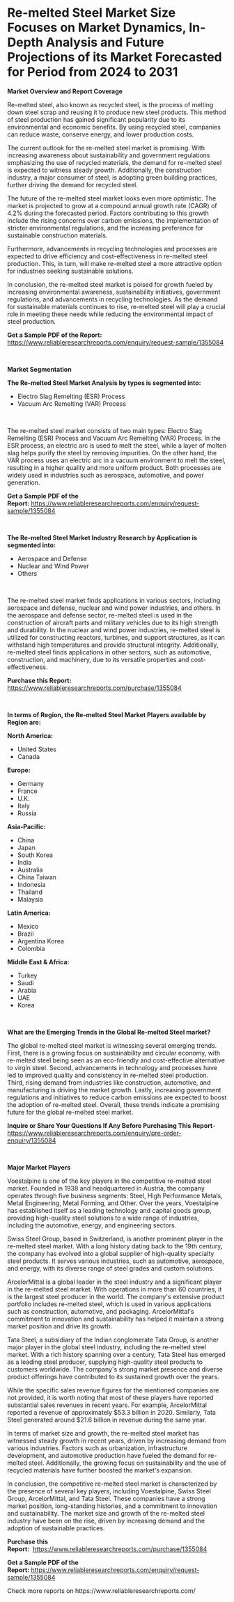 <p><h1>Re-melted Steel Market Size Focuses on Market Dynamics, In-Depth Analysis and Future Projections of its Market Forecasted for Period from 2024 to 2031</h1></p><p><strong>Market Overview and Report Coverage</strong></p>
<p><p>Re-melted steel, also known as recycled steel, is the process of melting down steel scrap and reusing it to produce new steel products. This method of steel production has gained significant popularity due to its environmental and economic benefits. By using recycled steel, companies can reduce waste, conserve energy, and lower production costs.</p><p>The current outlook for the re-melted steel market is promising. With increasing awareness about sustainability and government regulations emphasizing the use of recycled materials, the demand for re-melted steel is expected to witness steady growth. Additionally, the construction industry, a major consumer of steel, is adopting green building practices, further driving the demand for recycled steel.</p><p>The future of the re-melted steel market looks even more optimistic. The market is projected to grow at a compound annual growth rate (CAGR) of 4.2% during the forecasted period. Factors contributing to this growth include the rising concerns over carbon emissions, the implementation of stricter environmental regulations, and the increasing preference for sustainable construction materials.</p><p>Furthermore, advancements in recycling technologies and processes are expected to drive efficiency and cost-effectiveness in re-melted steel production. This, in turn, will make re-melted steel a more attractive option for industries seeking sustainable solutions.</p><p>In conclusion, the re-melted steel market is poised for growth fueled by increasing environmental awareness, sustainability initiatives, government regulations, and advancements in recycling technologies. As the demand for sustainable materials continues to rise, re-melted steel will play a crucial role in meeting these needs while reducing the environmental impact of steel production.</p></p>
<p><strong>Get a Sample PDF of the Report:</strong> <a href="https://www.reliableresearchreports.com/enquiry/request-sample/1355084">https://www.reliableresearchreports.com/enquiry/request-sample/1355084</a></p>
<p>&nbsp;</p>
<p><strong>Market Segmentation</strong></p>
<p><strong>The Re-melted Steel Market Analysis by types is segmented into:</strong></p>
<p><ul><li>Electro Slag Remelting (ESR) Process</li><li>Vacuum Arc Remelting (VAR) Process</li></ul></p>
<p>&nbsp;</p>
<p><p>The re-melted steel market consists of two main types: Electro Slag Remelting (ESR) Process and Vacuum Arc Remelting (VAR) Process. In the ESR process, an electric arc is used to melt the steel, while a layer of molten slag helps purify the steel by removing impurities. On the other hand, the VAR process uses an electric arc in a vacuum environment to melt the steel, resulting in a higher quality and more uniform product. Both processes are widely used in industries such as aerospace, automotive, and power generation.</p></p>
<p><strong>Get a Sample PDF of the Report:</strong>&nbsp;<a href="https://www.reliableresearchreports.com/enquiry/request-sample/1355084">https://www.reliableresearchreports.com/enquiry/request-sample/1355084</a></p>
<p>&nbsp;</p>
<p><strong>The Re-melted Steel Market Industry Research by Application is segmented into:</strong></p>
<p><ul><li>Aerospace and Defense</li><li>Nuclear and Wind Power</li><li>Others</li></ul></p>
<p>&nbsp;</p>
<p><p>The re-melted steel market finds applications in various sectors, including aerospace and defense, nuclear and wind power industries, and others. In the aerospace and defense sector, re-melted steel is used in the construction of aircraft parts and military vehicles due to its high strength and durability. In the nuclear and wind power industries, re-melted steel is utilized for constructing reactors, turbines, and support structures, as it can withstand high temperatures and provide structural integrity. Additionally, re-melted steel finds applications in other sectors, such as automotive, construction, and machinery, due to its versatile properties and cost-effectiveness.</p></p>
<p><strong>Purchase this Report:</strong>&nbsp; <a href="https://www.reliableresearchreports.com/purchase/1355084">https://www.reliableresearchreports.com/purchase/1355084</a></p>
<p>&nbsp;</p>
<p><strong>In terms of Region, the Re-melted Steel Market Players available by Region are:</strong></p>
<p>
    <p> <strong> North America: </strong>
        <ul>
            <li>United States</li>
            <li>Canada</li>
        </ul>
        </p> 
    <p> <strong> Europe: </strong>
        <ul>
            <li>Germany</li>
            <li>France</li>
            <li>U.K.</li>
            <li>Italy</li>
            <li>Russia</li>
        </ul>
        </p> 
    <p> <strong> Asia-Pacific: </strong>
        <ul>
            <li>China</li>
            <li>Japan</li>
            <li>South Korea</li>
            <li>India</li>
            <li>Australia</li>
            <li>China Taiwan</li>
            <li>Indonesia</li>
            <li>Thailand</li>
            <li>Malaysia</li>
        </ul>
        </p> 
    <p> <strong> Latin America: </strong>
        <ul>
            <li>Mexico</li>
            <li>Brazil</li>
            <li>Argentina Korea</li>
            <li>Colombia</li>
        </ul>
        </p> 
    <p> <strong> Middle East & Africa: </strong>
        <ul>
            <li>Turkey</li>
            <li>Saudi</li>
            <li>Arabia</li>
            <li>UAE</li>
            <li>Korea</li>
        </ul>
    </p>
    </p>
<p>&nbsp;</p>
<p><strong>What are the Emerging Trends in the Global Re-melted Steel market?</strong></p>
<p><p>The global re-melted steel market is witnessing several emerging trends. First, there is a growing focus on sustainability and circular economy, with re-melted steel being seen as an eco-friendly and cost-effective alternative to virgin steel. Second, advancements in technology and processes have led to improved quality and consistency in re-melted steel production. Third, rising demand from industries like construction, automotive, and manufacturing is driving the market growth. Lastly, increasing government regulations and initiatives to reduce carbon emissions are expected to boost the adoption of re-melted steel. Overall, these trends indicate a promising future for the global re-melted steel market.</p></p>
<p><strong>Inquire or Share Your Questions If Any Before Purchasing This Report</strong>- <a href="https://www.reliableresearchreports.com/enquiry/pre-order-enquiry/1355084">https://www.reliableresearchreports.com/enquiry/pre-order-enquiry/1355084</a></p>
<p>&nbsp;</p>
<p><strong>Major Market Players</strong></p>
<p><p>Voestalpine is one of the key players in the competitive re-melted steel market. Founded in 1938 and headquartered in Austria, the company operates through five business segments: Steel, High Performance Metals, Metal Engineering, Metal Forming, and Other. Over the years, Voestalpine has established itself as a leading technology and capital goods group, providing high-quality steel solutions to a wide range of industries, including the automotive, energy, and engineering sectors.</p><p>Swiss Steel Group, based in Switzerland, is another prominent player in the re-melted steel market. With a long history dating back to the 19th century, the company has evolved into a global supplier of high-quality specialty steel products. It serves various industries, such as automotive, aerospace, and energy, with its diverse range of steel grades and custom solutions.</p><p>ArcelorMittal is a global leader in the steel industry and a significant player in the re-melted steel market. With operations in more than 60 countries, it is the largest steel producer in the world. The company's extensive product portfolio includes re-melted steel, which is used in various applications such as construction, automotive, and packaging. ArcelorMittal's commitment to innovation and sustainability has helped it maintain a strong market position and drive its growth.</p><p>Tata Steel, a subsidiary of the Indian conglomerate Tata Group, is another major player in the global steel industry, including the re-melted steel market. With a rich history spanning over a century, Tata Steel has emerged as a leading steel producer, supplying high-quality steel products to customers worldwide. The company's strong market presence and diverse product offerings have contributed to its sustained growth over the years.</p><p>While the specific sales revenue figures for the mentioned companies are not provided, it is worth noting that most of these players have reported substantial sales revenues in recent years. For example, ArcelorMittal reported a revenue of approximately $53.3 billion in 2020. Similarly, Tata Steel generated around $21.6 billion in revenue during the same year.</p><p>In terms of market size and growth, the re-melted steel market has witnessed steady growth in recent years, driven by increasing demand from various industries. Factors such as urbanization, infrastructure development, and automotive production have fueled the demand for re-melted steel. Additionally, the growing focus on sustainability and the use of recycled materials have further boosted the market's expansion.</p><p>In conclusion, the competitive re-melted steel market is characterized by the presence of several key players, including Voestalpine, Swiss Steel Group, ArcelorMittal, and Tata Steel. These companies have a strong market position, long-standing histories, and a commitment to innovation and sustainability. The market size and growth of the re-melted steel industry have been on the rise, driven by increasing demand and the adoption of sustainable practices.</p></p>
<p><strong>Purchase this Report:</strong>&nbsp;&nbsp;<a href="https://www.reliableresearchreports.com/purchase/1355084">https://www.reliableresearchreports.com/purchase/1355084</a></p>
<p></p>
<p><strong>Get a Sample PDF of the Report:</strong>&nbsp;<a href="https://www.reliableresearchreports.com/enquiry/request-sample/1355084">https://www.reliableresearchreports.com/enquiry/request-sample/1355084</a></p>
<p>Check more reports on https://www.reliableresearchreports.com/</p>